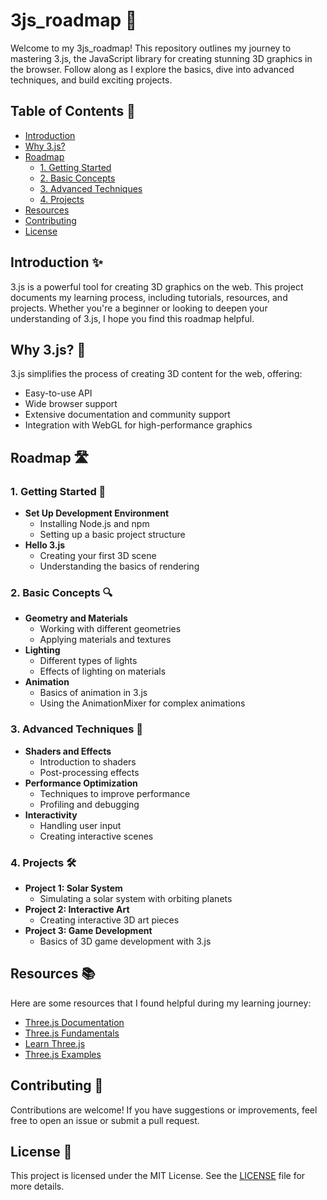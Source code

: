 # 3js_roadmap 🚀

Welcome to my 3js_roadmap! This repository outlines my journey to mastering 3.js, the JavaScript library for creating stunning 3D graphics in the browser. Follow along as I explore the basics, dive into advanced techniques, and build exciting projects.

## Table of Contents 📑
- [Introduction](#introduction)
- [Why 3.js?](#why-3js)
- [Roadmap](#roadmap)
  - [1. Getting Started](#1-getting-started)
  - [2. Basic Concepts](#2-basic-concepts)
  - [3. Advanced Techniques](#3-advanced-techniques)
  - [4. Projects](#4-projects)
- [Resources](#resources)
- [Contributing](#contributing)
- [License](#license)

## Introduction ✨
3.js is a powerful tool for creating 3D graphics on the web. This project documents my learning process, including tutorials, resources, and projects. Whether you're a beginner or looking to deepen your understanding of 3.js, I hope you find this roadmap helpful.

## Why 3.js? 🤔
3.js simplifies the process of creating 3D content for the web, offering:
- Easy-to-use API
- Wide browser support
- Extensive documentation and community support
- Integration with WebGL for high-performance graphics

## Roadmap 🛣️

### 1. Getting Started 🏁
- **Set Up Development Environment**
  - Installing Node.js and npm
  - Setting up a basic project structure
- **Hello 3.js**
  - Creating your first 3D scene
  - Understanding the basics of rendering

### 2. Basic Concepts 🔍
- **Geometry and Materials**
  - Working with different geometries
  - Applying materials and textures
- **Lighting**
  - Different types of lights
  - Effects of lighting on materials
- **Animation**
  - Basics of animation in 3.js
  - Using the AnimationMixer for complex animations

### 3. Advanced Techniques 🚀
- **Shaders and Effects**
  - Introduction to shaders
  - Post-processing effects
- **Performance Optimization**
  - Techniques to improve performance
  - Profiling and debugging
- **Interactivity**
  - Handling user input
  - Creating interactive scenes

### 4. Projects 🛠️
- **Project 1: Solar System**
  - Simulating a solar system with orbiting planets
- **Project 2: Interactive Art**
  - Creating interactive 3D art pieces
- **Project 3: Game Development**
  - Basics of 3D game development with 3.js

## Resources 📚
Here are some resources that I found helpful during my learning journey:
- [Three.js Documentation](https://threejs.org/docs/)
- [Three.js Fundamentals](https://threejsfundamentals.org/)
- [Learn Three.js](https://discoverthreejs.com/)
- [Three.js Examples](https://threejs.org/examples/)

## Contributing 🤝
Contributions are welcome! If you have suggestions or improvements, feel free to open an issue or submit a pull request.

## License 📄
This project is licensed under the MIT License. See the [LICENSE](LICENSE) file for more details.

